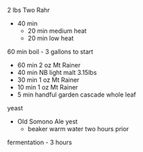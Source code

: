 2 lbs Two Rahr
  - 40 min
    - 20 min medium heat
    - 20 min low heat

60 min boil - 3 gallons to start
  - 60 min 2 oz Mt Rainer
  - 40 min NB light malt 3.15lbs
  - 30 min 1 oz Mt Rainer
  - 10 min 1 oz Mt Rainer
  - 5 min handful garden cascade whole leaf
  
yeast
  - Old Somono Ale yest
    - beaker warm water two hours prior
    
    
fermentation - 3 hours
